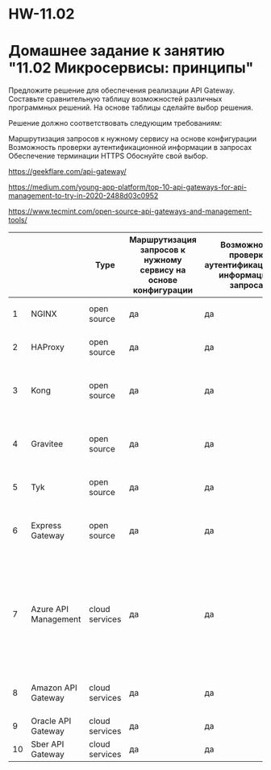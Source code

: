 # HW-11.02
# Домашнее задание к занятию "11.02 Микросервисы: принципы"

Предложите решение для обеспечения реализации API Gateway. Составьте сравнительную таблицу возможностей различных программных решений. На основе таблицы сделайте выбор решения.

Решение должно соответствовать следующим требованиям:

Маршрутизация запросов к нужному сервису на основе конфигурации
Возможность проверки аутентификационной информации в запросах
Обеспечение терминации HTTPS
Обоснуйте свой выбор.

https://geekflare.com/api-gateway/

https://medium.com/young-app-platform/top-10-api-gateways-for-api-management-to-try-in-2020-2488d03c0952

https://www.tecmint.com/open-source-api-gateways-and-management-tools/


|    |                      | Type           | Маршрутизация запросов к нужному сервису на основе конфигурации | Возможность проверки аутентификационной информации в запросах | Обеспечение терминации HTTPS | Дополнительный функционал                                                                                                                                                                                        | Core                                                | Примечание                       |
|----|----------------------|----------------|-----------------------------------------------------------------|---------------------------------------------------------------|------------------------------|------------------------------------------------------------------------------------------------------------------------------------------------------------------------------------------------------------------|-----------------------------------------------------|----------------------------------|
| 1  | NGINX                | open source    | да                                                              | да                                                            | да                           | балансировка нагрузки                                                                                                                                                                                            |                                                     | хорошо зарекомендовавший продукт |
| 2  | HAProxy              | open source    | да                                                              | да                                                            | да                           | балансировка нагрузки                                                                                                                                                                                            |                                                     | хорошо зарекомендовавший продукт |
| 3  | Kong                 | open source    | да                                                              | да                                                            | да                           | Kong Enterprise gathers more tools around the gateway, such as dashboards or monitoring tools                                                                                                                    | Nginx, Cassandra/PostgreeSQL                        | since 2017                       |
| 4  | Gravitee             | open source    | да                                                              | да                                                            | да                           | One of the advantages of Gravitee is the dashboard: it is clear, easily understandable for a developer                                                                                                           | MongoDB                                             | since January 2015               |
| 5  | Tyk                  | open source    | да                                                              | да                                                            | да                           | strong point of the solution is the dashboard                                                                                                                                                                    | Redis and a MongoDB                                 | since 2014                       |
| 6  | Express Gateway      | open source    | да                                                              | да                                                            | да                           | monitoring, load balancing, caching, request shaping and management, and static response handling                                                                                                                | built on Express.js, a minimal and flexible Node.js | Jul 2016                         |
| 7  | Azure API Management | cloud services | да                                                              | да                                                            | да                           | Active Directory integration, Virtual Network support and a self-hosted gateway. The gateway tool also integrates with Azure services like Monitor for diagnostics and Logic Apps for workflow and orchestration |                                                     |                                  |
| 8  | Amazon API Gateway   | cloud services | да                                                              | да                                                            | да                           | focuses on features geared toward resiliency and lifecycle management                                                                                                                                            |                                                     |                                  |
| 9  | Oracle API Gateway   | cloud services | да                                                              | да                                                            | да                           | policy enforcement, metrics and logging                                                                                                                                                                          |                                                     |                                  |
| 10 | Sber API Gateway     | cloud services | да                                                              | да                                                            | да                           | Усовершенствованный мониторинг                                                                                                                                                                                   |                                                     |                                  |
